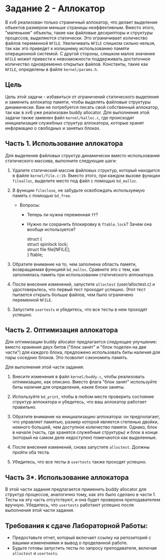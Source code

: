 # Задание 2 - Аллокатор

В xv6 реализован только страничный аллокатор, что делает выделение объектов размером меньше страницы неэффективным. Вместо этого, "маленькие" объекты, такие как файловые дескрипторы и структуры процессов, выделяются статически. Это ограничивает количество файлов переменной `NFILE`. Увеличивать `NFILE` слишком сильно нельзя, так как это приведет к излишнему использованию памяти операционной системой. С другой стороны, слишком малое значение `NFILE` может привести к невозможности поддерживать достаточное количество одновременно открытых файлов. Константы, такие как `NFILE`, определены в файле `kernel/params.h`.

## Цель

Цель этой задачи - избавиться от ограничений статического выделения и заменить аллокатор памяти, чтобы выделять файловые структуры динамически. Вам не потребуется писать свой собственный аллокатор, так как в xv6 уже реализован buddy allocator. Для выполнения этой задачи также заменен файл `kernel/kalloc.c`, где происходит инициализация служебных структур аллокатора, которые хранят информацию о свободных и занятых блоках.

## Часть 1. Использование аллокатора

Для выделения файловых структур динамически вместо использования статического массива, выполните следующие шаги:

1. Удалите статический массив файловых структур, который находится в файле `kernel/file.c:19`. Вместо этого, при каждом вызове функции `filealloc`, выделите место под файл с помощью `bd_malloc`.

2. В функции `fileclose`, не забудьте освобождать используемую память с помощью `bd_free`.

   - Вопросы: 
     - Теперь ли нужна переменная `ff`?
     - Нужно ли сохранить блокировку в `ftable.lock`? Зачем она вообще используется?

        struct {\
            struct spinlock lock;\
            struct file file[NFILE];\
        } ftable;


3. Обратите внимание на то, чем заполнена область памяти, возвращаемая функцией `bd_malloc`. Сравните это с тем, как заполнялась память при использовании статического аллокатора.

4. После внесения изменений, запустите `alloctest` (user/alloctest.c) и удостоверьтесь, что первый тест проходит успешно. Этот тест пытается открыть больше файлов, чем было ограничено переменной `NFILE`.

5. Запустите `usertests` и убедитесь, что все тесты в нем проходят успешно.

## Часть 2. Оптимизация аллокатора

Для оптимизации buddy allocator предлагается следующее улучшение: вместо хранения двух битов ("блок занят" и "блок поделен на две части") для каждого блока, предложено использовать биты наличия для пары соседних блоков. Это позволит сэкономить память.

Для выполнения этой части задания:

1. Внесите изменения в файл `kernel/buddy.c`, чтобы реализовать оптимизацию, как описано. Вместо флага "блок занят" используйте биты наличия для определения, какие блоки заняты.

2. Используйте `bd_print`, чтобы в любом месте проверить состояние структур аллокатора и убедитесь, что ваш аллокатор работает правильно.

3. Обратите внимание на инициализацию аллокатора: он предполагает, что управляет памятью, размер которой является степенью двойки, немного большей, чем доступное количество памяти. Однако, блок в начале (часть, где хранятся служебные структуры) и блок в конце (который на самом деле недоступен) помечаются как выделенные.

4. После внесения изменений, снова запустите `alloctest`. Должны пройти оба теста.

5. Убедитесь, что все тесты в `usertests` также проходят успешно.

## Часть 3*. Использование аллокатора

В этой части задания предлагается применить buddy allocator для структур процессов, аналогично тому, как это было сделано в части 1. Тесты на эту часть отсутствуют, и она будет проверена преподавателем вручную. Убедитесь, что `usertests` работают успешно после выполнения этой части задания.

## Требования к сдаче Лабораторной Работы:

- Предоставьте отчет, который включает ссылку на репозиторий с вашими изменениями и вывод о проделанной работе.
- Будьте готовы запустить тесты по запросу преподавателя, включая `alloctest` и `usertests`.
